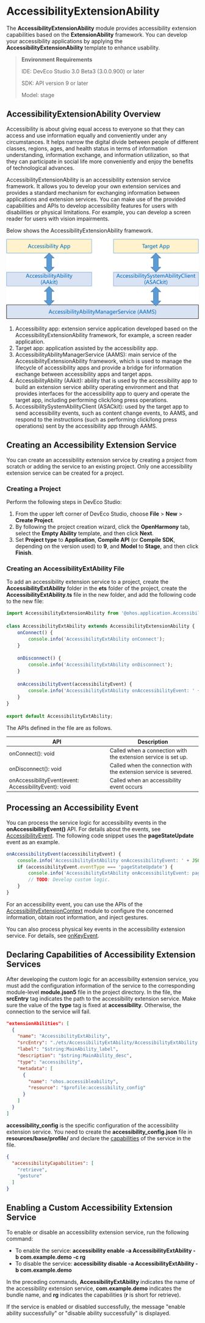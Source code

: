 # AccessibilityExtensionAbility

The **AccessibilityExtensionAbility** module provides accessibility extension capabilities based on the **ExtensionAbility** framework. You can develop your accessibility applications by applying the **AccessibilityExtensionAbility** template to enhance usability.

> **Environment Requirements**
>
> IDE: DevEco Studio 3.0 Beta3 (3.0.0.900) or later
>
> SDK: API version 9 or later
>
> Model: stage

## AccessibilityExtensionAbility Overview

Accessibility is about giving equal access to everyone so that they can access and use information equally and conveniently under any circumstances. It helps narrow the digital divide between people of different classes, regions, ages, and health status in terms of information understanding, information exchange, and information utilization, so that they can participate in social life more conveniently and enjoy the benefits of technological advances.

AccessibilityExtensionAbility is an accessibility extension service framework. It allows you to develop your own extension services and provides a standard mechanism for exchanging information between applications and extension services. You can make use of the provided capabilities and APIs to develop accessibility features for users with disabilities or physical limitations. For example, you can develop a screen reader for users with vision impairments.

Below shows the AccessibilityExtensionAbility framework.

![AccessibilityFramework](figures/AccessibilityFramework.png)

1. Accessibility app: extension service application developed based on the AccessibilityExtensionAbility framework, for example, a screen reader application.
2. Target app: application assisted by the accessibility app.
3. AccessibilityAbilityManagerService (AAMS): main service of the AccessibilityExtensionAbility framework, which is used to manage the lifecycle of accessibility apps and provide a bridge for information exchange between accessibility apps and target apps.
4. AccessibilityAbility (AAkit): ability that is used by the accessibility app to build an extension service ability operating environment and that provides interfaces for the accessibility app to query and operate the target app, including performing click/long press operations.
5. AccessibilitySystemAbilityClient (ASACkit): used by the target app to send accessibility events, such as content change events, to AAMS, and respond to the instructions (such as performing click/long press operations) sent by the accessibility app through AAMS.

## Creating an Accessibility Extension Service

You can create an accessibility extension service by creating a project from scratch or adding the service to an existing project. Only one accessibility extension service can be created for a project.

### Creating a Project

Perform the following steps in DevEco Studio:
1. From the upper left corner of DevEco Studio, choose **File** > **New** > **Create Project**.
2. By following the project creation wizard, click the **OpenHarmony** tab, select the **Empty Ability** template, and then click **Next**.
3. Set **Project type** to **Application**, **Compile API** (or **Compile SDK**, depending on the version used) to **9**, and **Model** to **Stage**, and then click **Finish**.

### Creating an AccessibilityExtAbility File

To add an accessibility extension service to a project, create the **AccessibilityExtAbility** folder in the **ets** folder of the project, create the **AccessibilityExtAbility.ts** file in the new folder, and add the following code to the new file:

```typescript
import AccessibilityExtensionAbility from '@ohos.application.AccessibilityExtensionAbility';

class AccessibilityExtAbility extends AccessibilityExtensionAbility {
    onConnect() {
        console.info('AccessibilityExtAbility onConnect');
    }

    onDisconnect() {
        console.info('AccessibilityExtAbility onDisconnect');
    }

    onAccessibilityEvent(accessibilityEvent) {
        console.info('AccessibilityExtAbility onAccessibilityEvent: ' + JSON.stringify(accessibilityEvent));
    }
}

export default AccessibilityExtAbility;
```

The APIs defined in the file are as follows.

| API| Description|
| ---- | ---- |
| onConnect(): void | Called when a connection with the extension service is set up.|
| onDisconnect(): void | Called when the connection with the extension service is severed.|
| onAccessibilityEvent(event: AccessibilityEvent): void | Called when an accessibility event occurs|

## Processing an Accessibility Event

You can process the service logic for accessibility events in the **onAccessibilityEvent()** API. For details about the events, see [AccessibilityEvent](../reference/apis/js-apis-application-accessibilityExtensionAbility.md#accessibilityevent). The following code snippet uses the **pageStateUpdate** event as an example.

```typescript
onAccessibilityEvent(accessibilityEvent) {
    console.info('AccessibilityExtAbility onAccessibilityEvent: ' + JSON.stringify(accessibilityEvent));
    if (accessibilityEvent.eventType === 'pageStateUpdate') {
        console.info('AccessibilityExtAbility onAccessibilityEvent: pageStateUpdate');
        // TODO: Develop custom logic.
    }
}
```
For an accessibility event, you can use the APIs of the [AccessibilityExtensionContext](../reference/apis/js-apis-inner-application-accessibilityExtensionContext.md) module to configure the concerned information, obtain root information, and inject gestures.

You can also process physical key events in the accessibility extension service. For details, see [onKeyEvent](../reference/apis/js-apis-application-accessibilityExtensionAbility.md#accessibilityextensionabilityonkeyevent).

## Declaring Capabilities of Accessibility Extension Services

After developing the custom logic for an accessibility extension service, you must add the configuration information of the service to the corresponding module-level **module.json5** file in the project directory. In the file, the **srcEntry** tag indicates the path to the accessibility extension service. Make sure the value of the **type** tag is fixed at **accessibility**. Otherwise, the connection to the service will fail.

```json
"extensionAbilities": [
  {
    "name": "AccessibilityExtAbility",
    "srcEntry": "./ets/AccessibilityExtAbility/AccessibilityExtAbility.ts",
    "label": "$string:MainAbility_label",
    "description": "$string:MainAbility_desc",
    "type": "accessibility",
    "metadata": [
      {
        "name": "ohos.accessibleability",
        "resource": "$profile:accessibility_config"
      }
    ]
  }
]
```
**accessibility_config** is the specific configuration of the accessibility extension service. You need to create the **accessibility_config.json** file in **resources/base/profile/** and declare the [capabilities](../reference/apis/js-apis-accessibility.md#capability) of the service in the file.
```json
{
  "accessibilityCapabilities": [
    "retrieve",
    "gesture"
  ]
}
```
## Enabling a Custom Accessibility Extension Service

To enable or disable an accessibility extension service, run the following command:
- To enable the service: **accessibility enable -a AccessibilityExtAbility -b com.example.demo -c rg**
- To disable the service: **accessibility disable -a AccessibilityExtAbility -b com.example.demo**

In the preceding commands, **AccessibilityExtAbility** indicates the name of the accessibility extension service, **com.example.demo** indicates the bundle name, and **rg** indicates the capabilities (**r** is short for retrieve).

If the service is enabled or disabled successfully, the message "enable ability successfully" or "disable ability successfully" is displayed.

